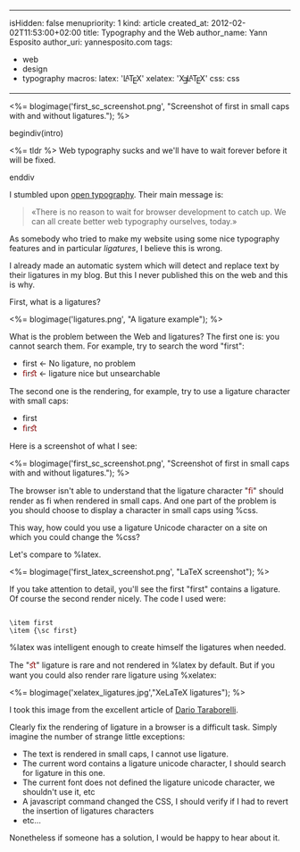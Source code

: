-----
isHidden:       false
menupriority:   1
kind:           article
created_at:     2012-02-02T11:53:00+02:00
title: Typography and the Web
author_name: Yann Esposito
author_uri: yannesposito.com
tags:
  - web
  - design
  - typography
macros:
 latex: '<span style="text-transform: uppercase">L<sup style="vertical-align: 0.15em; margin-left: -0.36em; margin-right: -0.15em; font-size: .85em">a</sup>T<sub style="vertical-align: -0.5ex; margin-left: -0.1667em; margin-right: -0.125em; font-size: 1em">e</sub>X</span>'
 xelatex: '<span style="text-transform: uppercase">X<sub style="vertical-align: -0.5ex; margin-left: -0.1667em; margin-right: -0.125em; font-size: 1em">&#x018E;</sub>L<sup style="vertical-align: 0.15em; margin-left: -0.36em; margin-right: -0.15em; font-size: .85em">a</sup>T<sub style="vertical-align: -0.5ex; margin-left: -0.1667em; margin-right: -0.125em; font-size: 1em">e</sub>X</span>'
 css: <span class="sc">css</span>

-----
<%= blogimage('first_sc_screenshot.png', "Screenshot of first in small caps with and without ligatures."); %>

begindiv(intro)

<%= tldr %> Web typography sucks and we'll have to wait forever before it will be fixed.


enddiv

I stumbled upon [open typography](http://opentypography.org/). Their main message is:

> «There is no reason to wait for browser development to catch up.
> We can all create better web typography ourselves, today.»


As somebody who tried to make my website using some nice typography features and in particular _ligatures_, I believe this is wrong.

I already made an automatic system which will detect and replace text by their ligatures in my blog. But this I never published this on the web and this is why.

First, what is a ligatures?

<%= blogimage('ligatures.png', "A ligature example"); %>

What is the problem between the Web and ligatures?
The first one is: you cannot search them. For example, try to search the word "first":

- first ← No ligature, no problem
- <span style="color: #800">ﬁ</span>r<span style="color: #800">ﬆ </span> ← ligature nice but unsearchable

The second one is the rendering, for example, try to use a ligature character with small caps:

- <sc>first</sc>
- <sc><span style="color:#800">ﬁ</span>r<span style="color:#800">ﬆ</span></sc>

Here is a screenshot of what I see:

<%= blogimage('first_sc_screenshot.png', "Screenshot of first in small caps with and without ligatures."); %>

The browser isn't able to understand that the ligature character "<span style="color:#800">ﬁ</span>" should render as <sc>fi</sc> when rendered in small caps. And one part of the problem is you should choose to display a character in small caps using %css.

This way, how could you use a ligature Unicode character on a site on which you could change the %css?

Let's compare to %latex.

<%= blogimage('first_latex_screenshot.png', "LaTeX screenshot"); %>

If you take attention to detail, you'll see the first "first" contains a ligature. Of course the second render nicely. The code I used were:

<code class="latex">
\item first
\item {\sc first}
</code>

%latex was intelligent enough to create himself the ligatures when needed.

The "<span style="color:#800">ﬆ</span>" ligature is rare and not rendered in %latex by default. But if you want you could also render rare ligature using %xelatex:

<%= blogimage('xelatex_ligatures.jpg',"XeLaTeX ligatures"); %>

I took this image from the excellent article of [Dario Taraborelli](http://nitens.org/taraborelli/latex#rare).


Clearly fix the rendering of ligature in a browser is a difficult task.
Simply imagine the number of strange little exceptions:

- The text is rendered in small caps, I cannot use ligature.
- The current word contains a ligature unicode character, I should search for ligature in this one.
- The current font does not defined the ligature unicode character, we shouldn't use it, etc
- A javascript command changed the CSS, I should verify if I had to revert the insertion of ligatures characters
- etc...


Nonetheless if someone has a solution, I would be happy to hear about it.
